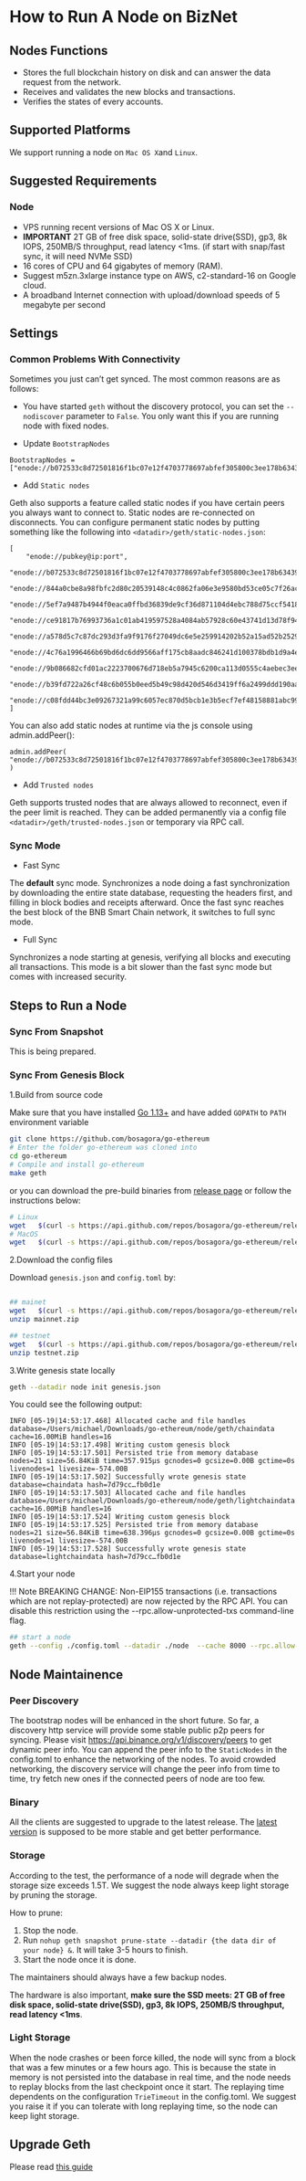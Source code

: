 # How to Run A Node on BizNet

## Nodes Functions

* Stores the full blockchain history on disk and can answer the data request from the network.
* Receives and validates the new blocks and transactions.
* Verifies the states of every accounts.

## Supported Platforms

We support running a node on `Mac OS X`and `Linux`.

## Suggested Requirements

### Node
- VPS running recent versions of Mac OS X or Linux.
- **IMPORTANT** 2T GB of free disk space, solid-state drive(SSD), gp3, 8k IOPS, 250MB/S throughput, read latency <1ms. (if start with snap/fast sync, it will need NVMe SSD)
- 16 cores of CPU and 64 gigabytes of memory (RAM).
- Suggest m5zn.3xlarge instance type on AWS, c2-standard-16 on Google cloud.
- A broadband Internet connection with upload/download speeds of 5 megabyte per second

## Settings

### Common Problems With Connectivity

Sometimes you just can’t get synced. The most common reasons are as follows:

* You have started `geth` without the discovery protocol, you can set the `--nodiscover` parameter to `False`. You only want this if you are running node with fixed nodes.

- Update `BootstrapNodes`

```
BootstrapNodes = ["enode://b072533c8d72501816f1bc07e12f4703778697abfef305800c3ee178b63439e537c4570b5b4b491582e901cb176616826ed071539cbbf26fe46ee8571992293a@13.228.4.203:30303","enode://4c76a1996466b69bd6dc6dd9566aff175cb8aadc846241d100378bdb1d9a4ea47196d9f660d308954ed8a2c725c4f6f4616e9cf108abb5efd766ad9bc7c9af35@3.39.127.36:30303"]
```

- Add `Static nodes`

Geth also supports a feature called static nodes if you have certain peers you always want to connect to. 
Static nodes are re-connected on disconnects. You can configure permanent static nodes by putting something like the following into `<datadir>/geth/static-nodes.json`:

```
[
    "enode://pubkey@ip:port",
    "enode://b072533c8d72501816f1bc07e12f4703778697abfef305800c3ee178b63439e537c4570b5b4b491582e901cb176616826ed071539cbbf26fe46ee8571992293a@13.228.4.203:30303",
    "enode://844a0cbe8a98fbfc2d80c20539148c4c0862fa06e3e9580bd53ce05c7f26ac4a5cb78369adcb7ac146062273cb437a6e4dd1022cf5a42e31409e279741494a11@54.255.235.26:30303",
    "enode://5ef7a9487b4944f0eaca0ffbd36839de9cf36d871104d4ebc788d75ccf5418e3103bb73791cfc8942b80dba33aad7daa6aed709ba4ee1efa26564f7af523f9c5@54.169.187.148:30303",
    "enode://ce91817b76993736a1c01ab419597528a4084ab57928c60e43741d13d78f941396895d33a3b8ab9286cd403f8520a873af0c692151905b51b7ea7370d832d3bc@18.136.209.89:30303",
    "enode://a578d5c7c87dc293d3fa9f9176f27049dc6e5e259914202b52a15ad52b2529fd375b62e055097ff520a7f93a876d1fcbca5ef0b32dab273e474db907f33d97b3@13.215.191.60:30303",
    "enode://4c76a1996466b69bd6dc6dd9566aff175cb8aadc846241d100378bdb1d9a4ea47196d9f660d308954ed8a2c725c4f6f4616e9cf108abb5efd766ad9bc7c9af35@3.39.127.36:30303",
    "enode://9b086682cfd01ac2223700676d718eb5a7945c6200ca113d0555c4aebec3ee19a6161a88fbee50662254976d9a97c4c5b7e50f55bfbf7ed598cd8c5c078dbd7d@54.180.121.94:30303",
    "enode://b39fd722a26cf48c6b055b0eed5b49c98d420d546d3419ff6a2499ddd190aa5a4e7371343d63a0150e7695bb42387b3d6837f99a49db8f05d78fc775689e2210@15.164.170.19:30303",
    "enode://c08fdd44bc3e09267321a99c6057ec870d5bcb1e3b5ecf7ef48158881abc99d1cca2174328e80917003c1ee27908792badc148a80dc3bdee365c748fcd046723@54.180.93.83:30303"
]
```

You can also add static nodes at runtime via the js console using admin.addPeer():

```
admin.addPeer( "enode://b072533c8d72501816f1bc07e12f4703778697abfef305800c3ee178b63439e537c4570b5b4b491582e901cb176616826ed071539cbbf26fe46ee8571992293a@13.228.4.203:30303"
)
```

- Add `Trusted nodes`

Geth supports trusted nodes that are always allowed to reconnect, even if the peer limit is reached. They can be added permanently via a config file `<datadir>/geth/trusted-nodes.json` or temporary via RPC call.


### Sync Mode

* Fast Sync

The **default** sync mode. Synchronizes a node doing a fast synchronization by downloading the entire state database, requesting the headers first, and filling in block bodies and receipts afterward. Once the fast sync reaches the best block of the BNB Smart Chain network, it switches to full sync mode.

* Full Sync

Synchronizes a node starting at genesis, verifying all blocks and executing all transactions. This mode is a bit slower than the fast sync mode but comes with increased security.


## Steps to Run a Node

### Sync From Snapshot

This is being prepared.


### Sync From Genesis Block

1.Build from source code

Make sure that you have installed [Go 1.13+](https://golang.org/doc/install) and have added `GOPATH` to `PATH` environment variable

```bash
git clone https://github.com/bosagora/go-ethereum
# Enter the folder go-ethereum was cloned into
cd go-ethereum
# Compile and install go-ethereum
make geth
```

or you can download the pre-build binaries from [release page](https://github.com/bosagora/go-ethereum/releases/latest) or follow the instructions below:

```bash
# Linux
wget   $(curl -s https://api.github.com/repos/bosagora/go-ethereum/releases/latest |grep browser_ |grep geth_linux |cut -d\" -f4)
# MacOS
wget   $(curl -s https://api.github.com/repos/bosagora/go-ethereum/releases/latest |grep browser_ |grep geth_mac |cut -d\" -f4)
```

2.Download the config files

Download `genesis.json` and `config.toml` by:

```bash

## mainet
wget   $(curl -s https://api.github.com/repos/bosagora/go-ethereum/releases/latest |grep browser_ |grep mainnet |cut -d\" -f4)
unzip mainnet.zip

## testnet
wget   $(curl -s https://api.github.com/repos/bosagora/go-ethereum/releases/latest |grep browser_ |grep testnet |cut -d\" -f4)
unzip testnet.zip
```

3.Write genesis state locally

```bash
geth --datadir node init genesis.json
```

You could see the following output:

```
INFO [05-19|14:53:17.468] Allocated cache and file handles         database=/Users/michael/Downloads/go-ethereum/node/geth/chaindata cache=16.00MiB handles=16
INFO [05-19|14:53:17.498] Writing custom genesis block
INFO [05-19|14:53:17.501] Persisted trie from memory database      nodes=21 size=56.84KiB time=357.915µs gcnodes=0 gcsize=0.00B gctime=0s livenodes=1 livesize=-574.00B
INFO [05-19|14:53:17.502] Successfully wrote genesis state         database=chaindata hash=7d79cc…fb0d1e
INFO [05-19|14:53:17.503] Allocated cache and file handles         database=/Users/michael/Downloads/go-ethereum/node/geth/lightchaindata cache=16.00MiB handles=16
INFO [05-19|14:53:17.524] Writing custom genesis block
INFO [05-19|14:53:17.525] Persisted trie from memory database      nodes=21 size=56.84KiB time=638.396µs gcnodes=0 gcsize=0.00B gctime=0s livenodes=1 livesize=-574.00B
INFO [05-19|14:53:17.528] Successfully wrote genesis state         database=lightchaindata hash=7d79cc…fb0d1e
```

4.Start your node


!!! Note
BREAKING CHANGE: Non-EIP155 transactions (i.e. transactions which are not replay-protected) are now rejected by the RPC API. You can disable this restriction using the --rpc.allow-unprotected-txs command-line flag.

```bash
## start a node
geth --config ./config.toml --datadir ./node  --cache 8000 --rpc.allow-unprotected-txs --txlookuplimit 0
```

## Node Maintainence

### Peer Discovery
The bootstrap nodes will be enhanced in the short future. So far, a discovery http service will provide some stable public p2p peers for syncing. Please visit https://api.binance.org/v1/discovery/peers to get dynamic peer info. You can append the peer info to the `StaticNodes` in the config.toml to enhance the networking of the nodes. To avoid crowded networking, the discovery service will change the peer info from time to time, try fetch new ones if the connected peers of node are too few.

### Binary
All the clients are suggested to upgrade to the latest release. The [latest version](https://github.com/bosagora/go-ethereum/releases/latest) is supposed to be more stable and get better performance.

### Storage
According to the test, the performance of a node will degrade when the storage size exceeds 1.5T. We suggest the node always keep light storage by pruning the storage.

How to prune:

1. Stop the node.
2. Run `nohup geth snapshot prune-state --datadir {the data dir of your node} &`. It will take 3-5 hours to finish.
3. Start the node once it is done.

The maintainers should always have a few backup nodes.

The hardware is also important, **make sure the SSD meets: 2T GB of free disk space, solid-state drive(SSD), gp3, 8k IOPS, 250MB/S throughput, read latency <1ms**.

### Light Storage
When the node crashes or been force killed, the node will sync from a block that was a few minutes or a few hours ago. This is because the state in memory is not persisted into the database in real time, and the node needs to replay blocks from the last checkpoint once it start. The replaying time dependents on the configuration `TrieTimeout` in the config.toml.  We suggest you raise it if you can tolerate with long replaying time, so the node can keep light storage.

## Upgrade Geth

Please read [this guide](./upgrading.md)

